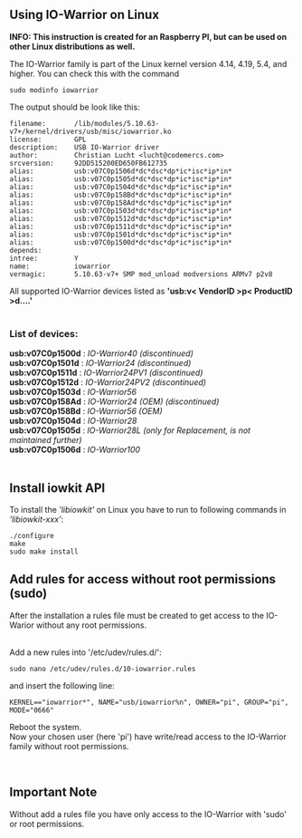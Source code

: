 ## Using IO-Warrior on Linux

**INFO: This instruction is created for an Raspberry PI, but can be used on other Linux distributions as well.**

The IO-Warrior family is part of the Linux kernel version 4.14, 4.19, 5.4, and higher. You can check this with the command 

```
sudo modinfo iowarrior
```

The output should be look like this:
```
filename:       /lib/modules/5.10.63-v7+/kernel/drivers/usb/misc/iowarrior.ko
license:        GPL
description:    USB IO-Warrior driver
author:         Christian Lucht <lucht@codemercs.com>
srcversion:     92DD515200ED650FB612735
alias:          usb:v07C0p1506d*dc*dsc*dp*ic*isc*ip*in*
alias:          usb:v07C0p1505d*dc*dsc*dp*ic*isc*ip*in*
alias:          usb:v07C0p1504d*dc*dsc*dp*ic*isc*ip*in*
alias:          usb:v07C0p158Bd*dc*dsc*dp*ic*isc*ip*in*
alias:          usb:v07C0p158Ad*dc*dsc*dp*ic*isc*ip*in*
alias:          usb:v07C0p1503d*dc*dsc*dp*ic*isc*ip*in*
alias:          usb:v07C0p1512d*dc*dsc*dp*ic*isc*ip*in*
alias:          usb:v07C0p1511d*dc*dsc*dp*ic*isc*ip*in*
alias:          usb:v07C0p1501d*dc*dsc*dp*ic*isc*ip*in*
alias:          usb:v07C0p1500d*dc*dsc*dp*ic*isc*ip*in*
depends:
intree:         Y
name:           iowarrior
vermagic:       5.10.63-v7+ SMP mod_unload modversions ARMv7 p2v8
```
All supported IO-Warrior devices listed as **'usb:v< VendorID >p< ProductID >d....'**  
&nbsp;  

### List of devices:  
**usb:v07C0p1500d** : *IO-Warrior40 (discontinued)*  
**usb:v07C0p1501d** : *IO-Warrior24 (discontinued)*  
**usb:v07C0p1511d** : *IO-Warrior24PV1 (discontinued)*  
**usb:v07C0p1512d** : *IO-Warrior24PV2 (discontinued)*  
**usb:v07C0p1503d** : *IO-Warrior56*  
**usb:v07C0p158Ad** : *IO-Warrior24 (OEM) (discontinued)*  
**usb:v07C0p158Bd** : *IO-Warrior56 (OEM)*  
**usb:v07C0p1504d** : *IO-Warrior28*  
**usb:v07C0p1505d** : *IO-Warrior28L (only for Replacement, is not maintained further)*  
**usb:v07C0p1506d** : *IO-Warrior100*  
&nbsp;  

## Install iowkit API

To install the *'libiowkit'* on Linux you have to run to following commands in *'libiowkit-xxx'*:  
```
./configure  
make  
sudo make install  
```


## Add rules for access without root permissions (sudo)
After the installation a rules file must be created to get access to the IO-Warior without any root permissions.  
&nbsp;

Add a new rules into '/etc/udev/rules.d/':  
```
sudo nano /etc/udev/rules.d/10-iowarrior.rules
```
and insert the following line:

```
KERNEL=="iowarrior*", NAME="usb/iowarrior%n", OWNER="pi", GROUP="pi", MODE="0666"
```

Reboot the system.  
Now your chosen user (here 'pi') have write/read access to the IO-Warrior family without root permissions.  


&nbsp;
## Important Note
Without add a rules file you have only access to the IO-Warrior with 'sudo' or root permissions.  

